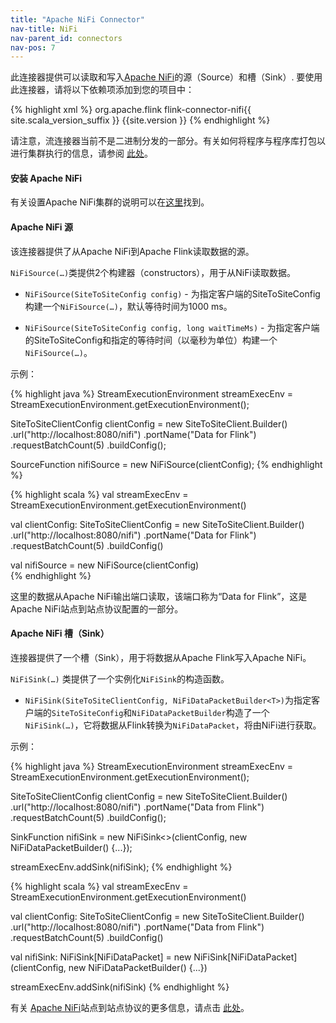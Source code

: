 ```yaml
---
title: "Apache NiFi Connector"
nav-title: NiFi
nav-parent_id: connectors
nav-pos: 7
---
```

<!--
Licensed to the Apache Software Foundation (ASF) under one
or more contributor license agreements.  See the NOTICE file
distributed with this work for additional information
regarding copyright ownership.  The ASF licenses this file
to you under the Apache License, Version 2.0 (the
"License"); you may not use this file except in compliance
with the License.  You may obtain a copy of the License at

  http://www.apache.org/licenses/LICENSE-2.0

Unless required by applicable law or agreed to in writing,
software distributed under the License is distributed on an
"AS IS" BASIS, WITHOUT WARRANTIES OR CONDITIONS OF ANY
KIND, either express or implied.  See the License for the
specific language governing permissions and limitations
under the License.
-->

此连接器提供可以读取和写入[Apache NiFi](https://nifi.apache.org/)的源（Source）和槽（Sink）. 要使用此连接器，请将以下依赖项添加到您的项目中：

{% highlight xml %}
<dependency>
  <groupId>org.apache.flink</groupId>
  <artifactId>flink-connector-nifi{{ site.scala_version_suffix }}</artifactId>
  <version>{{site.version }}</version>
</dependency>
{% endhighlight %}

请注意，流连接器当前不是二进制分发的一部分。有关如何将程序与程序库打包以进行集群执行的信息，请参阅
[此处]({{site.baseurl}}/dev/linking.html)。

#### 安装 Apache NiFi

有关设置Apache NiFi集群的说明可以在[这里](https://nifi.apache.org/docs/nifi-docs/html/administration-guide.html#how-to-install-and-start-nifi)找到。

#### Apache NiFi 源

该连接器提供了从Apache NiFi到Apache Flink读取数据的源。

`NiFiSource(…)`类提供2个构建器（constructors），用于从NiFi读取数据。

- `NiFiSource(SiteToSiteConfig config)` - 为指定客户端的SiteToSiteConfig构建一个`NiFiSource(…)`，默认等待时间为1000 ms。

- `NiFiSource(SiteToSiteConfig config, long waitTimeMs)` - 为指定客户端的SiteToSiteConfig和指定的等待时间（以毫秒为单位）构建一个`NiFiSource(…)`。

示例：

<div class="codetabs" markdown="1">
<div data-lang="java" markdown="1">
{% highlight java %}
StreamExecutionEnvironment streamExecEnv = StreamExecutionEnvironment.getExecutionEnvironment();

SiteToSiteClientConfig clientConfig = new SiteToSiteClient.Builder()
        .url("http://localhost:8080/nifi")
        .portName("Data for Flink")
        .requestBatchCount(5)
        .buildConfig();

SourceFunction<NiFiDataPacket> nifiSource = new NiFiSource(clientConfig);
{% endhighlight %}
</div>
<div data-lang="scala" markdown="1">
{% highlight scala %}
val streamExecEnv = StreamExecutionEnvironment.getExecutionEnvironment()

val clientConfig: SiteToSiteClientConfig = new SiteToSiteClient.Builder()
       .url("http://localhost:8080/nifi")
       .portName("Data for Flink")
       .requestBatchCount(5)
       .buildConfig()

val nifiSource = new NiFiSource(clientConfig)       
{% endhighlight %}       
</div>
</div>

这里的数据从Apache NiFi输出端口读取，该端口称为“Data for Flink”，这是Apache NiFi站点到站点协议配置的一部分。

#### Apache NiFi 槽（Sink）

连接器提供了一个槽（Sink），用于将数据从Apache Flink写入Apache NiFi。

`NiFiSink(…)` 类提供了一个实例化`NiFiSink`的构造函数。

- `NiFiSink(SiteToSiteClientConfig, NiFiDataPacketBuilder<T>)`为指定客户端的`SiteToSiteConfig`和`NiFiDataPacketBuilder`构造了一个`NiFiSink(…)`，它将数据从Flink转换为`NiFiDataPacket`，将由NiFi进行获取。

示例：

<div class="codetabs" markdown="1">
<div data-lang="java" markdown="1">
{% highlight java %}
StreamExecutionEnvironment streamExecEnv = StreamExecutionEnvironment.getExecutionEnvironment();

SiteToSiteClientConfig clientConfig = new SiteToSiteClient.Builder()
        .url("http://localhost:8080/nifi")
        .portName("Data from Flink")
        .requestBatchCount(5)
        .buildConfig();

SinkFunction<NiFiDataPacket> nifiSink = new NiFiSink<>(clientConfig, new NiFiDataPacketBuilder<T>() {...});

streamExecEnv.addSink(nifiSink);
{% endhighlight %}
</div>
<div data-lang="scala" markdown="1">
{% highlight scala %}
val streamExecEnv = StreamExecutionEnvironment.getExecutionEnvironment()

val clientConfig: SiteToSiteClientConfig = new SiteToSiteClient.Builder()
       .url("http://localhost:8080/nifi")
       .portName("Data from Flink")
       .requestBatchCount(5)
       .buildConfig()

val nifiSink: NiFiSink[NiFiDataPacket] = new NiFiSink[NiFiDataPacket](clientConfig, new NiFiDataPacketBuilder<T>() {...})

streamExecEnv.addSink(nifiSink)
{% endhighlight %}       
</div>
</div>      

有关 [Apache NiFi](https://nifi.apache.org)站点到站点协议的更多信息，请点击 [此处](https://nifi.apache.org/docs/nifi-docs/html/user-guide.html#site-to-site)。
